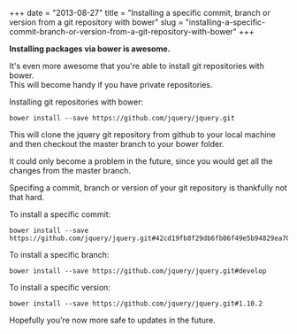 +++
date = "2013-08-27"
title = "Installing a specific commit, branch or version from a git repository with bower"
slug = "installing-a-specific-commit-branch-or-version-from-a-git-repository-with-bower"
+++

**Installing packages via bower is awesome.**

It's even more awesome that you're able to install git repositories with bower.  
This will become handy if you have private repositories.

Installing git repositories with bower:

    bower install --save https://github.com/jquery/jquery.git

This will clone the jquery git repository from github to your local machine and then checkout the master branch to your bower folder.

It could only become a problem in the future, since you would get all the changes from the master branch.

Specifing a commit, branch or version of your git repository is thankfully not that hard.

To install a specific commit:  

    bower install --save https://github.com/jquery/jquery.git#42cd19fb8f29db6fb06f49e5b94829ea7036c3c5

To install a specific branch:  

    bower install --save https://github.com/jquery/jquery.git#develop

To install a specific version:  

    bower install --save https://github.com/jquery/jquery.git#1.10.2

Hopefully you're now more safe to updates in the future.

